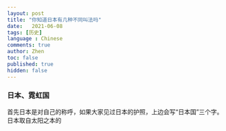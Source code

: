 ```yaml
---
layout: post
title: "你知道日本有几种不同叫法吗"
date:   2021-06-08
tags: [历史]
language : Chinese
comments: true
author: Zhen
toc: false
published: true
hidden: false
---
```


### 日本、霓虹国

首先日本是对自己的称呼，如果大家见过日本的护照，上边会写“日本国”三个字。日本取自太阳之本的

<!--stackedit_data:
eyJoaXN0b3J5IjpbLTExOTc4MTcyNTcsNjIzNDE0MzQyXX0=
-->
